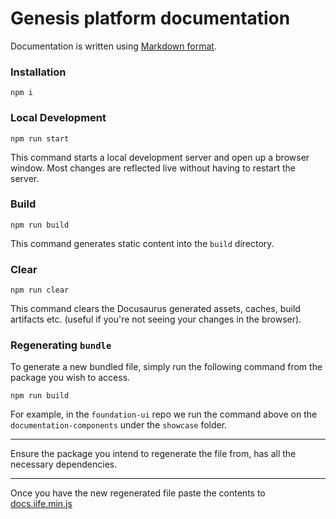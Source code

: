# Genesis platform documentation

Documentation is written using [Markdown format](markdown-syntax.md).

### Installation

```
npm i
```

### Local Development

```
npm run start
```

This command starts a local development server and open up a browser window. Most changes are reflected live without having to restart the server.

### Build

```
npm run build
```

This command generates static content into the `build` directory.

### Clear

```
npm run clear
```

This command clears the Docusaurus generated assets, caches, build artifacts etc. (useful if you're not seeing your changes in the browser).

### Regenerating `bundle`

To generate a new bundled file, simply run the following command from the package you wish to access.

```
npm run build
``` 

For example, in the `foundation-ui` repo we run the command above on the `documentation-components` under the `showcase` folder. 

***
Ensure the package you intend to regenerate the file from, has all the necessary dependencies. 
***
Once you have the new regenerated file paste the contents to [docs.iife.min.js]( static/js/docs.iife.min.js)